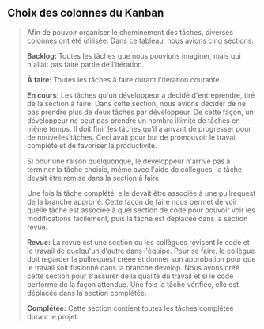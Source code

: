 ## Choix des colonnes du Kanban
>Afin de pouvoir organiser le cheminement des tâches,  diverses colonnes ont été utilisée. Dans ce tableau, nous avions cinq sections:
>
>**Backlog:** Toutes les tâches que nous pouvions imaginer, mais qui n'allait pas faire partie de l'itération.
>
>**À faire:** Toutes les tâches à faire durant l'itération courante.
>
>**En cours:** Les tâches qu'un développeur a decidé d'entreprendre, tiré de la section à faire. Dans cette section, nous avions décider de ne pas prendre plus de deux tâches par développeur. De cette façon, un développeur ne peut pas prendre un nombre illimité de tâches en même temps. Il doit finir les tâches qu'il a anvant de progresser pour de nouvelles tâches. Ceci avait pour but de promouvoir le travail complété et de favoriser la productivité. 
>
>Si pour une raison quelquonque, le développeur n'arrive pas à terminer la tâche choisie, même avec l'aide de collègues, la tâche devait être remise dans la section à faire.
>
>Une fois la tâche complété, elle devait être associée à une pullrequest de la branche approrié. Cette façon de faire nous permet de voir quelle tâche est associée à quel section de code pour pouvoir voir les modifications facilement, puis la tâche est déplacée dans la section revue.
>
>**Revue:** La revue est une section ou les collègues révisent le code et le travail de quelqu'un d'autre dans l'équipe. Pour se faire, le collègue doit regarder la pullrequest créée et donner son approbation pour que le travail soit fusionné dans la branche develop. Nous avons créé cette section pour s'assurer de la qualité du travail et si le code performe de la façon attendue. Une fois la tâche vérifiée, elle est déplacée dans la section complétée.
>
>
>**Complétée:** Cette section contient toutes les tâches complétée durant le projet. 